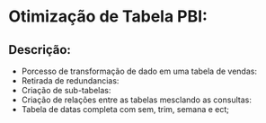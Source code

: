 # Otimização de Tabela PBI:

## Descrição:
- Porcesso de transformação de dado em uma tabela de vendas:
- Retirada de redundancias:
- Criação de sub-tabelas:
- Criação de relações entre as tabelas mesclando as consultas:
- Tabela de datas completa com sem, trim, semana e ect;